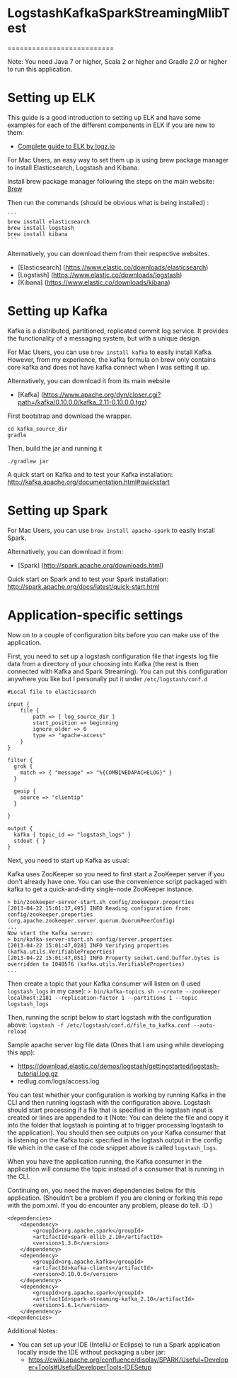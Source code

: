# LogstashKafkaSparkStreamingMlibTest

==========================

Note: You need Java 7 or higher, Scala 2 or higher and Gradle 2.0 or higher to run this application.

# Setting up ELK 

This guide is a good introduction to setting up ELK and have some examples for each of the different components in ELK 
if you are new to them:
* [Complete guide to ELK by logz.io](http://logz.io/learn/complete-guide-elk-stack/)
	
For Mac Users, an easy way to set them up is using brew package manager to install Elasticsearch, Logstash and Kibana.

Install brew package manager following the steps on the main website: [Brew](http://brew.sh/)

Then run the commands (should be obvious what is being installed) :

	```
	brew install elasticsearch
	brew install logstash
	brew install kibana
	```

Alternatively, you can download them from their respective websites.
* [Elasticsearch] (https://www.elastic.co/downloads/elasticsearch)
* [Logstash] (https://www.elastic.co/downloads/logstash)
* [Kibana] (https://www.elastic.co/downloads/kibana)
	
# Setting up Kafka
Kafka is a distributed, partitioned, replicated commit log service. It provides the functionality of a messaging 
system, but with a unique design.

For Mac Users, you can use ```brew install kafka``` to easily install Kafka. However, from my experience, the kafka formula on 
brew only contains core kafka and does not have kafka connect when I was setting it up.

Alternatively, you can download it from its main website
* [Kafka] (https://www.apache.org/dyn/closer.cgi?path=/kafka/0.10.0.0/kafka_2.11-0.10.0.0.tgz)

First bootstrap and download the wrapper.

```
cd kafka_source_dir
gradle
```

Then, build the jar and running it

```./gradlew jar```  

A quick start on Kafka and to test your Kafka installation:
http://kafka.apache.org/documentation.html#quickstart

# Setting up Spark

For Mac Users, you can use ```brew install apache-spark``` to easily install Spark.

Alternatively, you can download it from: 
* [Spark] (http://spark.apache.org/downloads.html)

Quick start on Spark and to test your Spark installation:
http://spark.apache.org/docs/latest/quick-start.html

# Application-specific settings

Now on to a couple of configuration bits before you can make use of the application. 

First, you need to set up a logstash configuration file that ingests log file data from a directory of your choosing into Kafka (the rest is then connected with Kafka and Spark Streaming). You can put this configuration anywhere you like but I personally put it under ```/etc/logstash/conf.d```

```
#Local file to elasticsearch

input {
    file {
        path => [ log_source_dir ]
        start_position => beginning 
        ignore_older => 0 
        type => "apache-access"
    }
}

filter {
  grok {
    match => { "message" => "%{COMBINEDAPACHELOG}" }
  }

  geoip {
    source => "clientip"
  }

}

output {
  kafka { topic_id => "logstash_logs" }
  stdout { }
}
```

Next, you need to start up Kafka as usual:

Kafka uses ZooKeeper so you need to first start a ZooKeeper server if you don't already have one. You can use the convenience script packaged with kafka to get a quick-and-dirty single-node ZooKeeper instance.

```
> bin/zookeeper-server-start.sh config/zookeeper.properties
[2013-04-22 15:01:37,495] INFO Reading configuration from: config/zookeeper.properties (org.apache.zookeeper.server.quorum.QuorumPeerConfig)
...
Now start the Kafka server:
> bin/kafka-server-start.sh config/server.properties
[2013-04-22 15:01:47,028] INFO Verifying properties (kafka.utils.VerifiableProperties)
[2013-04-22 15:01:47,051] INFO Property socket.send.buffer.bytes is overridden to 1048576 (kafka.utils.VerifiableProperties)
...
```

Then create a topic that your Kafka consumer will listen on (I used ```logstash_logs``` in my case):
```> bin/kafka-topics.sh --create --zookeeper localhost:2181 --replication-factor 1 --partitions 1 --topic logstash_logs```

Then, running the script below to start logstash with the configuration above:
```logstash -f /etc/logstash/conf.d/file_to_kafka.conf --auto-reload```

Sample apache server log file data (Ones that I am using while developing this app):
* https://download.elastic.co/demos/logstash/gettingstarted/logstash-tutorial.log.gz
* redlug.com/logs/access.log

You can test whether your configuration is working by running Kafka in the CLI and then running logstash with the configuration above. Logstash should start processing if a file that is specified in the logstash input is created or lines are appended to it (Note: You can delete the file and copy it into the folder that logstash is pointing at to trigger processing logstash to the application). You should then see outputs on your Kafka consumer that is listening on the Kafka topic specified in the logtash output in the config file which in the case of the code snippet above is called ```logstash_logs```.

When you have the application running, the Kafka consumer in the application will consume the topic instead of a consumer that is running in the CLI.

Continuing on, you need the maven dependencies below for this application. (Shouldn't be a problem if you are cloning or forking this repo with the pom.xml. If you do encounter any problem, please do tell. :D )

```
<dependencies>
	<dependency>
	    <groupId>org.apache.spark</groupId>
	    <artifactId>spark-mllib_2.10</artifactId>
	    <version>1.3.0</version>
	</dependency>
	<dependency>
	    <groupId>org.apache.kafka</groupId>
	    <artifactId>kafka-clients</artifactId>
	    <version>0.10.0.0</version>
	</dependency>
	<dependency>
	    <groupId>org.apache.spark</groupId>
	    <artifactId>spark-streaming-kafka_2.10</artifactId>
	    <version>1.6.1</version>
	</dependency>
<dependencies>
```

Additional Notes:
- You can set up your IDE (IntelliJ or Eclipse) to run a Spark application locally inside the IDE without packaging a uber jar:
	* https://cwiki.apache.org/confluence/display/SPARK/Useful+Developer+Tools#UsefulDeveloperTools-IDESetup








	
